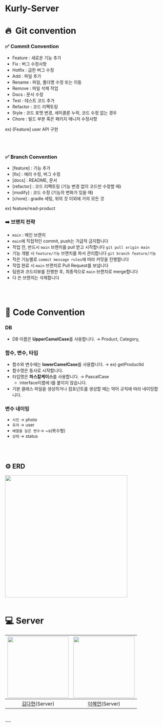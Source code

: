 # Kurly-Server

# 🔥  Git convention

### ✅ Commit Convention

- Feature : 새로운 기능 추가
- Fix : 버그 수정사항
- Hotfix : 급한 버그 수정
- Add : 파일 추가
- Rename :  파일, 폴더명 수정 또는 이동
- Remove : 파일 삭제 작업
- Docs : 문서 수정
- Test : 테스트 코드 추가
- Refactor : 코드 리팩토링
- Style : 코드 포맷 변경, 세미콜론 누락, 코드 수정 없는 경우
- Chore : 빌드 부분 혹은 패키지 매니저 수정사항

ex) [Feature] user API 구현

<br/><br/>

### ✅ Branch Convention

- [feature] : 기능 추가
- [fix] : 에러 수정, 버그 수정
- [docs] : README, 문서
- [refactor] : 코드 리펙토링 (기능 변경 없이 코드만 수정할 때)
- [modify] : 코드 수정 (기능의 변화가 있을 때)
- [chore] : gradle 세팅, 위의 것 이외에 거의 모든 것

ex) feature/read-product

### ➡️ 브랜치 전략

- `main` : 메인 브랜치
- `main`에 직접적인 commit, push는 가급적 금지합니다
- 작업 전, 반드시 `main` 브랜치를 pull 받고 시작합니다
  `git pull origin main`
- 기능 개발 시 `feature/기능` 브랜치를 파서 관리합니다
  `git branch feature/기능`
- 작은 기능별로 `commit message rules`에 따라 커밋을 진행합니다
- 작업 완료 시 `main` 브랜치로 Pull Request를 보냅니다
- 팀원과 코드리뷰를 진행한 후, 최종적으로 `main` 브랜치로 merge합니다
- 다 쓴 브랜치는 삭제합니다

<br/><br/>

# 🚀 Code Convention

### DB

- DB 이름은 **UpperCamelCase**를 사용합니다. → Product, Category,

### 함수, 변수, 타입

- 함수와 변수에는 **lowerCamelCase**를 사용합니다. → ex) getProductId
- 함수명은 동사로 시작합니다.
- 타입명은 **파스칼케이스**를 사용합니다. → PascalCase
    - interface이름에 I를 붙이지 않습니다.
- 기본 클래스 파일을 생성하거나 컴포넌트를 생성할 때는 약어 규칙에 따라 네이밍합니다.

### 변수 네이밍

- `사진` → photo
- `유저` → user
- `배열을 담은 변수`→ ~s(복수형)
- `상태` → status


<br/><br/>

## ⚙️ ERD
<img src="https://github.com/DO-SOPT-CDS-APP-7/Kurly-Server/assets/75441684/abafe7ef-43fe-411d-a6a1-b07232608c2e" width="400">
<br/><br/>

#  💻  Server 
|<img src="https://github.com/WOK-AT/WOKAT-SERVER/assets/75441684/a3503251-18b3-4f3e-9982-3cd2faab850f" width="200">| <img src="" width="200"> |
|:------:|:-----:|
|[김다현](https://github.com/dahyunnee)(Server)|[이혜연](https://github.com/hyeyeonnnnn)(Server)|
<br>
---
